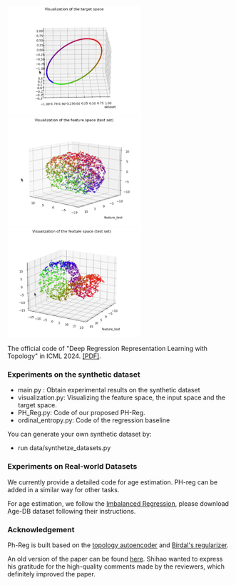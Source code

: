 <img src="img/target_space.gif" width="300"> <img src="img/baseline.gif" width="300"><img src="img/ph-reg.gif" width="300">

The official code of "Deep Regression Representation Learning with Topology" in ICML 2024. [[PDF]](https://arxiv.org/pdf/2404.13904.pdf).

### Experiments on the synthetic dataset

- main.py :  Obtain experimental results on the synthetic dataset
- visualization.py: Visualizing the feature space, the input space and the target space.
- PH_Reg.py: Code of our proposed PH-Reg.
- ordinal_entropy.py: Code of the regression baseline

You can generate your own synthetic dataset by:

- run data/synthetze_datasets.py


### Experiments on Real-world Datasets

We currently provide a detailed code for age estimation. PH-reg can be added in a similar way for other tasks.

For age estimation, we follow the [Imbalanced Regression](https://github.com/YyzHarry/imbalanced-regression/tree/main/agedb-dir), please download Age-DB dataset following their instructions. 

### Acknowledgement

Ph-Reg is built based on the [topology autoencoder](https://github.com/BorgwardtLab/topological-autoencoders) and [Birdal's regularizer](https://github.com/tolgabirdal/PHDimGeneralization).

An old version of the paper can be found [here](https://openreview.net/forum?id=OeNcnlQPRz). Shihao wanted to express his gratitude for the high-quality comments made by the reviewers, which definitely improved the paper. 
